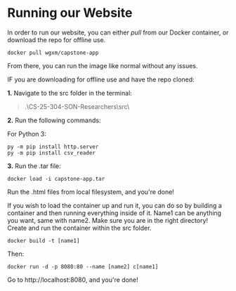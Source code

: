 # Running our Website

In order to run our website, you can either *pull* from our Docker container, or download the repo for offline use. 
```
docker pull wgxm/capstone-app
```

From there, you can run the image like normal without any issues.


IF you are downloading for offline use and have the repo cloned:

**1.** Navigate to the src folder in the terminal:

> .\CS-25-304-SON-Researchers\src\

**2.** Run the following commands:

For Python 3:
```
py -m pip install http.server
py -m pip install csv_reader
```

**3.** Run the .tar file:
```
docker load -i capstone-app.tar
```

Run the .html files from local filesystem, and you're done!

If you wish to load the container up and run it, you can do so by building a container and then running everything inside of it. Name1 can be anything you want, same with name2.
Make sure you are in the right directory! Create and run the container within the src folder.
```
docker build -t [name1]
```

Then:
```
docker run -d -p 8080:80 --name [name2] c[name1]
```
Go to http://localhost:8080, and you're done!
